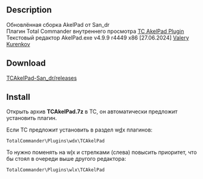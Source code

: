 ## Description

Обновлённая сборка AkelPad от San_dr<br/>
Плагин Total Commander внутреннего просмотра [TC AkelPad Plugin](https://wincmd.ru/plugring/TCAkelPad.html)<br/>
Текстовый редактор AkelPad.exe v4.9.9 r4449 x86 [27.06.2024]  [Valery Kurenkov](https://www.dropbox.com/scl/fo/dm0dm3s1pcabygl1bboqa/h?rlkey=ps9l702knqn145uaf3vz6sqtj&dl=0)<br/>

## Download

[TCAkelPad-San_dr/releases](https://github.com/maksimaliabyshev/TCAkelPad-San_dr/releases)<br/>

## Install

Открыть архив **TCAkelPad.7z** в TC, он автоматически предложит установить плагин.
       
Если TC предложит установить в раздел w<u>d</u>x плагинов: 
   
    TotalCommander\Plugins\wdx\TCAkelPad

То нужно поменять на w<u>l</u>x и стрелками (слева) повысить приоритет, что бы стоял в очереди выше другого редактора:
    
    TotalCommander\Plugins\wlx\TCAkelPad 
<!--stackedit_data:
eyJoaXN0b3J5IjpbMTA5MTUwNDI1Nyw3Mzg0MTY4NTJdfQ==
-->